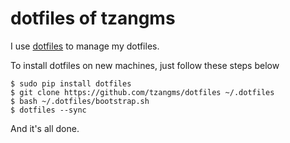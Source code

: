 dotfiles of tzangms
===================

I use [dotfiles](http://pypi.python.org/pypi/dotfiles/) to manage my dotfiles.

To install dotfiles on new machines, just follow these steps below

    $ sudo pip install dotfiles
    $ git clone https://github.com/tzangms/dotfiles ~/.dotfiles
    $ bash ~/.dotfiles/bootstrap.sh
    $ dotfiles --sync

And it's all done.
